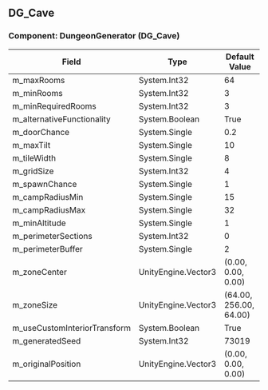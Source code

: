 ## DG_Cave

### Component: DungeonGenerator (DG_Cave)

|Field|Type|Default Value|
|---|---|---|
|m_maxRooms|System.Int32|64|
|m_minRooms|System.Int32|3|
|m_minRequiredRooms|System.Int32|3|
|m_alternativeFunctionality|System.Boolean|True|
|m_doorChance|System.Single|0.2|
|m_maxTilt|System.Single|10|
|m_tileWidth|System.Single|8|
|m_gridSize|System.Int32|4|
|m_spawnChance|System.Single|1|
|m_campRadiusMin|System.Single|15|
|m_campRadiusMax|System.Single|32|
|m_minAltitude|System.Single|1|
|m_perimeterSections|System.Int32|0|
|m_perimeterBuffer|System.Single|2|
|m_zoneCenter|UnityEngine.Vector3|(0.00, 0.00, 0.00)|
|m_zoneSize|UnityEngine.Vector3|(64.00, 256.00, 64.00)|
|m_useCustomInteriorTransform|System.Boolean|True|
|m_generatedSeed|System.Int32|73019|
|m_originalPosition|UnityEngine.Vector3|(0.00, 0.00, 0.00)|

